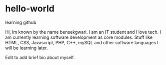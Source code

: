 # hello-world
learning github

Hi, Im known by the name bensekgwari. I am an IT student and I love tech.
I am currently learning software development as core modules. Stuff like 
HTML, CSS, Javascript, PHP, C++, mySQL and other software languages I will be
learning later.

Edit to add brief bio about myself.
